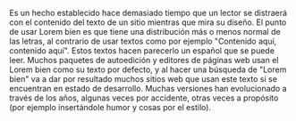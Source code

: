 Es un hecho establecido hace demasiado tiempo que un lector se distraerá con el contenido del texto de
un sitio mientras que mira su diseño. El punto de usar Lorem bien es que tiene una distribución más o menos
normal de las letras, al contrario de usar textos como por ejemplo "Contenido aquí, contenido aquí". Estos
textos hacen parecerlo un español que se puede leer. Muchos paquetes de autoedición y editores de páginas web 
usan el Lorem bien como su texto por defecto, y al hacer una búsqueda de "Lorem bien" va a dar por resultado
muchos sitios web que usan este texto si se encuentran en estado de desarrollo. Muchas versiones han 
evolucionado a través de los años, algunas veces por accidente, otras veces a propósito (por ejemplo 
insertándole humor y cosas por el estilo).